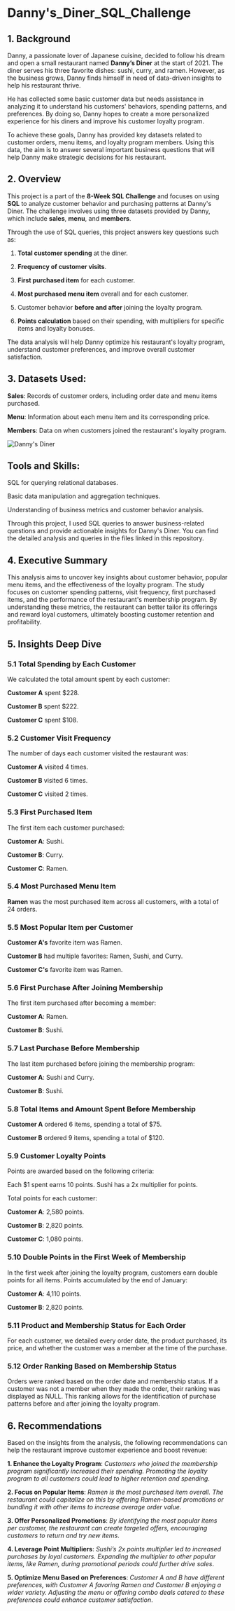 # Danny's_Diner_SQL_Challenge



## 1. Background

Danny, a passionate lover of Japanese cuisine, decided to follow his dream and open a small restaurant named **Danny’s Diner** at the start of 2021. The diner serves his three favorite dishes: sushi, curry, and ramen. However, as the business grows, Danny finds himself in need of data-driven insights to help his restaurant thrive.

He has collected some basic customer data but needs assistance in analyzing it to understand his customers' behaviors, spending patterns, and preferences. By doing so, Danny hopes to create a more personalized experience for his diners and improve his customer loyalty program.

To achieve these goals, Danny has provided key datasets related to customer orders, menu items, and loyalty program members. Using this data, the aim is to answer several important business questions that will help Danny make strategic decisions for his restaurant.




## 2. Overview

This project is a part of the **8-Week SQL Challenge** and focuses on using **SQL** to analyze customer behavior and purchasing patterns at Danny's Diner. The challenge involves using three datasets provided by Danny, which include **sales**, **menu**, and **members**.

Through the use of SQL queries, this project answers key questions such as:

1. **Total customer spending** at the diner.
   
2. **Frequency of customer visits**.
   
3. **First purchased item** for each customer.

4. **Most purchased menu item** overall and for each customer.

5. Customer behavior **before and after** joining the loyalty program.
   
6. **Points calculation** based on their spending, with multipliers for specific items and loyalty bonuses.

The data analysis will help Danny optimize his restaurant's loyalty program, understand customer preferences, and improve overall customer satisfaction.



## 3. Datasets Used:
**Sales**: Records of customer orders, including order date and menu items purchased.

**Menu**: Information about each menu item and its corresponding price.

**Members**: Data on when customers joined the restaurant's loyalty program.

![Danny's Diner](https://github.com/user-attachments/assets/3cd4266f-162b-461b-a833-1c5f59ca4066)


## Tools and Skills:

SQL for querying relational databases.

Basic data manipulation and aggregation techniques.

Understanding of business metrics and customer behavior analysis.

Through this project, I used SQL queries to answer business-related questions and provide actionable insights for Danny's Diner. You can find the detailed analysis and queries in the files linked in this repository.




## 4. Executive Summary
This analysis aims to uncover key insights about customer behavior, popular menu items, and the effectiveness of the loyalty program. The study focuses on customer spending patterns, visit frequency, first purchased items, and the performance of the restaurant's membership program. By understanding these metrics, the restaurant can better tailor its offerings and reward loyal customers, ultimately boosting customer retention and profitability.




## 5. Insights Deep Dive

### 5.1 Total Spending by Each Customer

We calculated the total amount spent by each customer:

**Customer A** spent $228.

**Customer B** spent $222.

**Customer C** spent $108.

### 5.2 Customer Visit Frequency

The number of days each customer visited the restaurant was:

**Customer A** visited 4 times.

**Customer B** visited 6 times.

**Customer C** visited 2 times.

### 5.3 First Purchased Item

The first item each customer purchased:

**Customer A**: Sushi.

**Customer B**: Curry.

**Customer C**: Ramen.

### 5.4 Most Purchased Menu Item

**Ramen** was the most purchased item across all customers, with a total of 24 orders.

### 5.5 Most Popular Item per Customer

**Customer A's** favorite item was Ramen.

**Customer B** had multiple favorites: Ramen, Sushi, and Curry.

**Customer C's** favorite item was Ramen.

### 5.6 First Purchase After Joining Membership

The first item purchased after becoming a member:

**Customer A**: Ramen.

**Customer B**: Sushi.

### 5.7 Last Purchase Before Membership

The last item purchased before joining the membership program:

**Customer A**: Sushi and Curry.

**Customer B**: Sushi.

### 5.8 Total Items and Amount Spent Before Membership

**Customer A** ordered 6 items, spending a total of $75.

**Customer B** ordered 9 items, spending a total of $120.

### 5.9 Customer Loyalty Points

Points are awarded based on the following criteria:

Each $1 spent earns 10 points.
Sushi has a 2x multiplier for points.

Total points for each customer:

**Customer A**: 2,580 points.

**Customer B**: 2,820 points.

**Customer C**: 1,080 points.

### 5.10 Double Points in the First Week of Membership

In the first week after joining the loyalty program, customers earn double points for all items. Points accumulated by the end of January:

**Customer A**: 4,110 points.

**Customer B**: 2,820 points.

### 5.11 Product and Membership Status for Each Order

For each customer, we detailed every order date, the product purchased, its price, and whether the customer was a member at the time of the purchase.

### 5.12 Order Ranking Based on Membership Status

Orders were ranked based on the order date and membership status. If a customer was not a member when they made the order, their ranking was displayed as NULL. This ranking allows for the identification of purchase patterns before and after joining the loyalty program.



## 6. Recommendations

Based on the insights from the analysis, the following recommendations can help the restaurant improve customer experience and boost revenue:

**1. Enhance the Loyalty Program**: *Customers who joined the membership program significantly increased their spending. Promoting the loyalty program to all customers could lead to higher retention and spending*.

**2. Focus on Popular Items**: *Ramen is the most purchased item overall. The restaurant could capitalize on this by offering Ramen-based promotions or bundling it with other items to increase average order value*.

**3. Offer Personalized Promotions**: *By identifying the most popular items per customer, the restaurant can create targeted offers, encouraging customers to return and try new items*.

**4. Leverage Point Multipliers**: *Sushi’s 2x points multiplier led to increased purchases by loyal customers. Expanding the multiplier to other popular items, like Ramen, during promotional periods could further drive sales*.

**5. Optimize Menu Based on Preferences**: *Customer A and B have different preferences, with Customer A favoring Ramen and Customer B enjoying a wider variety. Adjusting the menu or offering combo deals catered to these preferences could enhance customer satisfaction*.











